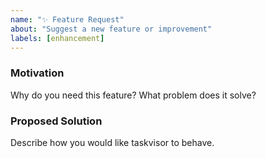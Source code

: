 ```yaml
---
name: "✨ Feature Request"
about: "Suggest a new feature or improvement"
labels: [enhancement]
---
```


### Motivation
Why do you need this feature? What problem does it solve?

### Proposed Solution
Describe how you would like taskvisor to behave.

